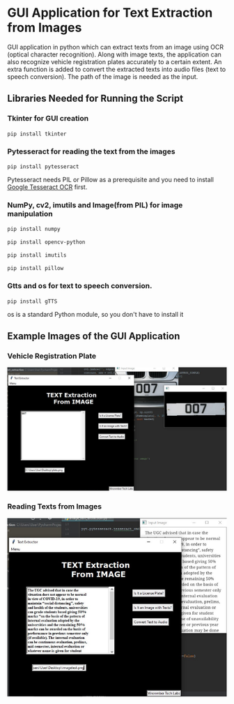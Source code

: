  # GUI Application for Text Extraction from Images
GUI application in python which can extract texts from an image using OCR (optical character recognition). Along with image texts, the application can also recognize vehicle registration plates accurately to a certain extent.
An extra function is added to convert the extracted texts into audio files (text to speech conversion). The path of the image is needed as the input.

## Libraries Needed for Running the Script 
### Tkinter for GUI creation 
```
pip install tkinter
```
### Pytesseract for reading the text from the images
```
pip install pytesseract
```
Pytesseract needs PIL or Pillow as a prerequisite and you need to install [Google Tesseract OCR](https://github.com/tesseract-ocr/tesseract) first. 
### NumPy, cv2, imutils and Image(from PIL) for image manipulation
```
pip install numpy
```
```
pip install opencv-python
```
```
pip install imutils
```
```
pip install pillow
```
### Gtts and os for text to speech conversion.
```
pip install gTTS
```

os is a standard Python module, so you don't have to install it 

## Example Images of the GUI Application 

### Vehicle Registration Plate 
![Image 1](exampleimage2.jpg)

### Reading Texts from Images
![Image 2](exampleimage1.jpg)
